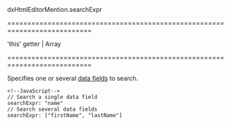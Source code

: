 <!--id-->dxHtmlEditorMention.searchExpr<!--/id-->
===========================================================================
<!--default-->'this'<!--/default-->
<!--type-->getter | Array<getter><!--/type-->
===========================================================================

<!--shortDescription-->
Specifies one or several [data fields](/Documentation/ApiReference/UI_Widgets/dxHtmlEditor/Configuration/mentions/#dataSource) to search.
<!--/shortDescription-->

<!--fullDescription-->

    <!--JavaScript-->
    // Search a single data field
    searchExpr: "name"
    // Search several data fields
    searchExpr: ["firstName", "lastName"]
    
<!--/fullDescription-->